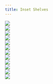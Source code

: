```yaml
---
title: Inset Shelves
---
```


<div class="row">
  <div class="col">
    <img src="/public/vanbuild/17.0.jpg" />
  </div>
  <div class="col">
    <img src="/public/vanbuild/17.1.jpg" />
  </div>
  <div class="col">
    <img src="/public/vanbuild/17.2.jpg" />
  </div>
</div>
<div class="row">
  <div class="col">
    <img src="/public/vanbuild/17.3.jpg" />
  </div>
  <div class="col">
    <img src="/public/vanbuild/17.4.jpg" />
  </div>
  <div class="col">
    <img src="/public/vanbuild/17.5.jpg" />
  </div>
</div>
<div class="row">
  <div class="col">
    <img src="/public/vanbuild/17.6.jpg" />
  </div>
  <div class="col">
    <img src="/public/vanbuild/17.7.jpg" />
  </div>
  <div class="col">
    <img src="/public/vanbuild/17.8.jpg" />
  </div>
</div>
<div class="row">
  <div class="col">
    <img src="/public/vanbuild/17.9.jpg" />
  </div>
  <div class="col">
    <img src="/public/vanbuild/17.10.jpg" />
  </div>
  <div class="col">
    <img src="/public/vanbuild/17.11.jpg" />
  </div>
</div>
